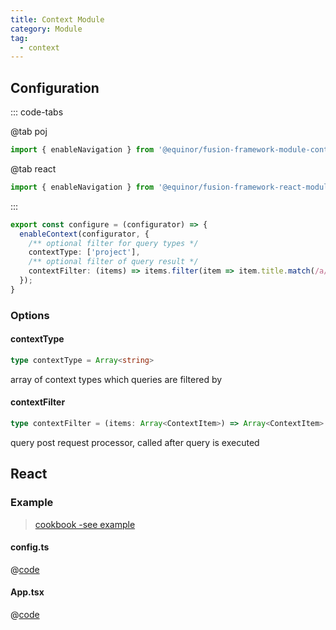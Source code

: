 ```yaml
---
title: Context Module
category: Module
tag: 
  - context
---
```


<ModuleBadge module="module-context" />

## Configuration

::: code-tabs

@tab poj
```ts
import { enableNavigation } from '@equinor/fusion-framework-module-context';
```

@tab react
```ts
import { enableNavigation } from '@equinor/fusion-framework-react-module-context';
```
:::

```ts
export const configure = (configurator) => {
  enableContext(configurator, {
    /** optional filter for query types */
    contextType: ['project'],
    /** optional filter of query result */
    contextFilter: (items) => items.filter(item => item.title.match(/a/)) 
  });
}
```

### Options

#### contextType

```ts
type contextType = Array<string>
```

array of context types which queries are filtered by

#### contextFilter

```ts
type contextFilter = (items: Array<ContextItem>) => Array<ContextItem>
```

query post request processor, called after query is executed 


## React

<ModuleBadge module="react-module-context" />


### Example

> [cookbook -see example](https://github.com/equinor/fusion-framework/tree/main/cookbooks/app-react-context/src)

#### config.ts
@[code](@cookbooks/app-react-context/src/config.ts)

#### App.tsx
@[code](@cookbooks/app-react-context/src/App.tsx)